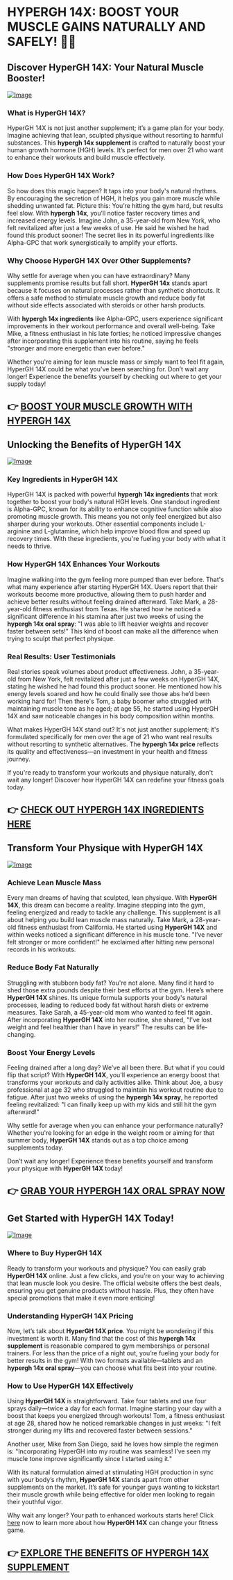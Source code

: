 # HYPERGH 14X: BOOST YOUR MUSCLE GAINS NATURALLY AND SAFELY! 💪✨

## Discover HyperGH 14X: Your Natural Muscle Booster!

[![Image](https://www2.sellhealth.com/111/hypergh14x_a_4_1.jpg)](https://gchaffi.com/ZYTogGfD)

### What is HyperGH 14X?
HyperGH 14X is not just another supplement; it’s a game plan for your body. Imagine achieving that lean, sculpted physique without resorting to harmful substances. This **hypergh 14x supplement** is crafted to naturally boost your human growth hormone (HGH) levels. It’s perfect for men over 21 who want to enhance their workouts and build muscle effectively.

### How Does HyperGH 14X Work?
So how does this magic happen? It taps into your body's natural rhythms. By encouraging the secretion of HGH, it helps you gain more muscle while shedding unwanted fat. Picture this: You’re hitting the gym hard, but results feel slow. With **hypergh 14x**, you’ll notice faster recovery times and increased energy levels. Imagine John, a 35-year-old from New York, who felt revitalized after just a few weeks of use. He said he wished he had found this product sooner! The secret lies in its powerful ingredients like Alpha-GPC that work synergistically to amplify your efforts.

### Why Choose HyperGH 14X Over Other Supplements?
Why settle for average when you can have extraordinary? Many supplements promise results but fall short. **HyperGH 14x** stands apart because it focuses on natural processes rather than synthetic shortcuts. It offers a safe method to stimulate muscle growth and reduce body fat without side effects associated with steroids or other harsh products.

With **hypergh 14x ingredients** like Alpha-GPC, users experience significant improvements in their workout performance and overall well-being. Take Mike, a fitness enthusiast in his late forties; he noticed impressive changes after incorporating this supplement into his routine, saying he feels "stronger and more energetic than ever before." 

Whether you're aiming for lean muscle mass or simply want to feel fit again, HyperGH 14X could be what you've been searching for. Don’t wait any longer! Experience the benefits yourself by checking out where to get your supply today!



## 👉 [BOOST YOUR MUSCLE GROWTH WITH HYPERGH 14X](https://gchaffi.com/ZYTogGfD)

## Unlocking the Benefits of HyperGH 14X
[![Image](https://www2.sellhealth.com/111/hypergh14x_a_3_1.jpg)](https://gchaffi.com/ZYTogGfD)

### Key Ingredients in HyperGH 14X
HyperGH 14X is packed with powerful **hypergh 14x ingredients** that work together to boost your body's natural HGH levels. One standout ingredient is Alpha-GPC, known for its ability to enhance cognitive function while also promoting muscle growth. This means you not only feel energized but also sharper during your workouts. Other essential components include L-arginine and L-glutamine, which help improve blood flow and speed up recovery times. With these ingredients, you're fueling your body with what it needs to thrive.

### How HyperGH 14X Enhances Your Workouts
Imagine walking into the gym feeling more pumped than ever before. That's what many experience after starting HyperGH 14X. Users report that their workouts become more productive, allowing them to push harder and achieve better results without feeling drained afterward. Take Mark, a 28-year-old fitness enthusiast from Texas. He shared how he noticed a significant difference in his stamina after just two weeks of using the **hypergh 14x oral spray**: "I was able to lift heavier weights and recover faster between sets!" This kind of boost can make all the difference when trying to sculpt that perfect physique.

### Real Results: User Testimonials
Real stories speak volumes about product effectiveness. John, a 35-year-old from New York, felt revitalized after just a few weeks on HyperGH 14X, stating he wished he had found this product sooner. He mentioned how his energy levels soared and how he could finally see those abs he’d been working hard for! Then there's Tom, a baby boomer who struggled with maintaining muscle tone as he aged; at age 55, he started using HyperGH 14X and saw noticeable changes in his body composition within months.

What makes HyperGH 14X stand out? It's not just another supplement; it's formulated specifically for men over the age of 21 who want real results without resorting to synthetic alternatives. The **hypergh 14x price** reflects its quality and effectiveness—an investment in your health and fitness journey.

If you're ready to transform your workouts and physique naturally, don't wait any longer! Discover how HyperGH 14X can redefine your fitness goals today.



## 👉 [CHECK OUT HYPERGH 14X INGREDIENTS HERE](https://gchaffi.com/ZYTogGfD)

## Transform Your Physique with HyperGH 14X

[![Image](https://www2.sellhealth.com/111/hypergh14x_3_3.png)](https://gchaffi.com/ZYTogGfD)

### Achieve Lean Muscle Mass
Every man dreams of having that sculpted, lean physique. With **HyperGH 14X**, this dream can become a reality. Imagine stepping into the gym, feeling energized and ready to tackle any challenge. This supplement is all about helping you build lean muscle mass naturally. Take Mark, a 28-year-old fitness enthusiast from California. He started using **HyperGH 14X** and within weeks noticed a significant difference in his muscle tone. "I’ve never felt stronger or more confident!" he exclaimed after hitting new personal records in his workouts.

### Reduce Body Fat Naturally
Struggling with stubborn body fat? You're not alone. Many find it hard to shed those extra pounds despite their best efforts at the gym. Here’s where **HyperGH 14X** shines. Its unique formula supports your body's natural processes, leading to reduced body fat without harsh diets or extreme measures. Take Sarah, a 45-year-old mom who wanted to feel fit again. After incorporating **HyperGH 14X** into her routine, she shared, "I've lost weight and feel healthier than I have in years!" The results can be life-changing.

### Boost Your Energy Levels
Feeling drained after a long day? We’ve all been there. But what if you could flip that script? With **HyperGH 14X**, you'll experience an energy boost that transforms your workouts and daily activities alike. Think about Joe, a busy professional at age 32 who struggled to maintain his workout routine due to fatigue. After just two weeks of using the **hypergh 14x spray**, he reported feeling revitalized: "I can finally keep up with my kids and still hit the gym afterward!" 

Why settle for average when you can enhance your performance naturally? Whether you're looking for an edge in the weight room or aiming for that summer body, **HyperGH 14X** stands out as a top choice among supplements today.

Don’t wait any longer! Experience these benefits yourself and transform your physique with **HyperGH 14X** today!



## 👉 [GRAB YOUR HYPERGH 14X ORAL SPRAY NOW](https://gchaffi.com/ZYTogGfD)

## Get Started with HyperGH 14X Today!

[![Image](https://www2.sellhealth.com/111/hypergh14x_2_3.png)](https://gchaffi.com/ZYTogGfD)

### Where to Buy HyperGH 14X
Ready to transform your workouts and physique? You can easily grab **HyperGH 14X** online. Just a few clicks, and you’re on your way to achieving that lean muscle look you desire. The official website offers the best deals, ensuring you get genuine products without hassle. Plus, they often have special promotions that make it even more enticing!

### Understanding HyperGH 14X Pricing
Now, let’s talk about **HyperGH 14X price**. You might be wondering if this investment is worth it. Many find that the cost of this **hypergh 14x supplement** is reasonable compared to gym memberships or personal trainers. For less than the price of a night out, you’re fueling your body for better results in the gym! With two formats available—tablets and an **hypergh 14x oral spray**—you can choose what fits best into your routine.

### How to Use HyperGH 14X Effectively
Using **HyperGH 14X** is straightforward. Take four tablets and use four sprays daily—twice a day for each format. Imagine starting your day with a boost that keeps you energized through workouts! Tom, a fitness enthusiast at age 28, shared how he noticed remarkable changes in just weeks: "I felt stronger during my lifts and recovered faster between sessions." 

Another user, Mike from San Diego, said he loves how simple the regimen is: "Incorporating HyperGH into my routine was seamless! I’ve seen my muscle tone improve significantly since I started using it." 

With its natural formulation aimed at stimulating HGH production in sync with your body’s rhythm, **HyperGH 14X** stands apart from other supplements on the market. It’s safe for younger guys wanting to kickstart their muscle growth while being effective for older men looking to regain their youthful vigor.

Why wait any longer? Your path to enhanced workouts starts here! Click [here](https://gchaffi.com/ZYTogGfD) now to learn more about how **HyperGH 14X** can change your fitness game.



## 👉 [EXPLORE THE BENEFITS OF HYPERGH 14X SUPPLEMENT](https://gchaffi.com/ZYTogGfD)